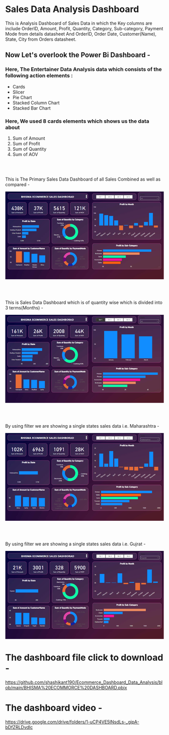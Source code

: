 <h1>
Sales Data Analysis Dashboard
</h1>

This is Analysis Dashboard of Sales Data in which the Key columns are include OrderID, Amount, Profit, Quantity, Category, Sub-category, Payment Mode from details datasheet And OrderID, Order Date, Customer(Name), State, City from Orders datasheet.

<h2>
Now Let's overlook the Power Bi Dashboard -
</h2>

<h3>
Here, The Entertainer Data Analysis data which consists of the following action elements :
</h3>
<ul>
<li>Cards</li>
<li>Slicer</li>
<li>Pie Chart</li>
<li>Stacked Column Chart</li>
<li>Stacked Bar Chart</li>
</ul>

<h3>
    Here, We used 8 cards elements which shows us the data about 
</h3>
    <ol>
    <li>Sum of Amount</li>
    <li>Sum of Profit</li>
    <li>Sum of Quantity</li>
    <li>Sum of AOV</li>
    </ol>
<br>
<br>

This is The Primary Sales Data Dashboard of all Sales Combined as well as compared -

![image](https://github.com/shashikant190/Ecommerce_Dashboard_Data_Analysis/blob/main/assets/SalesDashboardMain1.png?raw=true)

<br>
<br>

This is Sales Data Dashboard which is of quantity wise which is divided into 3 terms(Months) - 

![image](https://github.com/shashikant190/Ecommerce_Dashboard_Data_Analysis/blob/main/assets/SalesDashboardMain.png?raw=true)


<br>
<br>

By using filter we are showing a single states sales data i.e. Maharashtra -

![image](https://github.com/shashikant190/Ecommerce_Dashboard_Data_Analysis/blob/main/assets/Maharashtra.png?raw=true)

<br>
<br>

By using filter we are showing a single states sales data i.e. Gujrat -

![image](https://github.com/shashikant190/Ecommerce_Dashboard_Data_Analysis/blob/main/assets/Gujrat.png?raw=true)


<h1>
</h1>

# The dashboard file click to download -

https://github.com/shashikant190/Ecommerce_Dashboard_Data_Analysis/blob/main/BHISMA%20ECOMMORCE%20DASHBOARD.pbix

# The dashboard video - 

https://drive.google.com/drive/folders/1-uCP4VE5lNsdLs-_gipA-bDfZRLDvdlc
